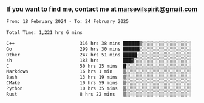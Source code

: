 ### If you want to find me, contact me at marsevilspirit@gmail.com

<!--
**marsevilspirit/marsevilspirit** is a ✨ _special_ ✨ repository because its `README.md` (this file) appears on your GitHub profile.

Here are some ideas to get you started:

- 🔭 I’m currently working on ...
- 🌱 I’m currently learning ...
- 👯 I’m looking to collaborate on ...
- 🤔 I’m looking for help with ...
- 💬 Ask me about ...
- 📫 How to reach me: ...
- 😄 Pronouns: ...
- ⚡ Fun fact: ...
-->
<!--START_SECTION:waka-->

```txt
From: 18 February 2024 - To: 24 February 2025

Total Time: 1,221 hrs 6 mins

C++                        316 hrs 38 mins ██████▒░░░░░░░░░░░░░░░░░░   25.93 %
Go                         299 hrs 30 mins ██████░░░░░░░░░░░░░░░░░░░   24.53 %
Other                      247 hrs 51 mins █████░░░░░░░░░░░░░░░░░░░░   20.30 %
sh                         183 hrs         ███▓░░░░░░░░░░░░░░░░░░░░░   14.99 %
C                          50 hrs 25 mins  █░░░░░░░░░░░░░░░░░░░░░░░░   04.13 %
Markdown                   16 hrs 1 min    ▒░░░░░░░░░░░░░░░░░░░░░░░░   01.31 %
Bash                       13 hrs 19 mins  ▒░░░░░░░░░░░░░░░░░░░░░░░░   01.09 %
CMake                      10 hrs 59 mins  ▒░░░░░░░░░░░░░░░░░░░░░░░░   00.90 %
Python                     10 hrs 35 mins  ▒░░░░░░░░░░░░░░░░░░░░░░░░   00.87 %
Rust                       8 hrs 22 mins   ▒░░░░░░░░░░░░░░░░░░░░░░░░   00.69 %
```

<!--END_SECTION:waka-->
